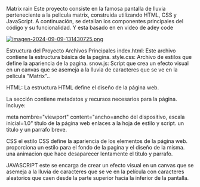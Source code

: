 

Matrix rain
Este proyecto consiste en la famosa pantalla de lluvia perteneciente a la pelicula matrix, construida utilizando HTML, CSS y JavaScript. A continuación, se detallan los componentes principales del código y su funcionalidad. Y esta basado en en video de adey code

[![imagen-2024-09-09-131430725.png](https://i.postimg.cc/RZbvSTHw/imagen-2024-09-09-131430725.png)](https://postimg.cc/NKT3bmb0)

Estructura del Proyecto
Archivos Principales
index.html: Este archivo contiene la estructura básica de la pagina.
style.css: Archivo de estilos que define la apariencia de la pagina.
snow.js: Script que crea un efecto visual en un canvas que se asemeja a la lluvia de caracteres que se ve en la película "Matrix"..

HTML:
La estructura HTML define el diseño de la página web.

La sección contiene metadatos y recursos necesarios para la página. Incluye:

meta nombre="viewport" content="ancho=ancho del dispositivo, escala inicial=1.0"
título de la página web
enlaces a la hoja de estilo y script.
un titulo y un parrafo breve.

CSS
el estilo CSS define la apariencia de los elementos de la página web.
proporciona un  estilo  para  el fondo de la pagina y el diseño de la misma.
una animacion que hace desaparecer lentamente el titulo y parrafo.

JAVASCRIPT
este se encarga de crear un efecto visual en un canvas que se asemeja a la lluvia de caracteres que se ve en la película con caracteres aleatorios que caen desde la parte superior hacia la inferior de la pantalla.
